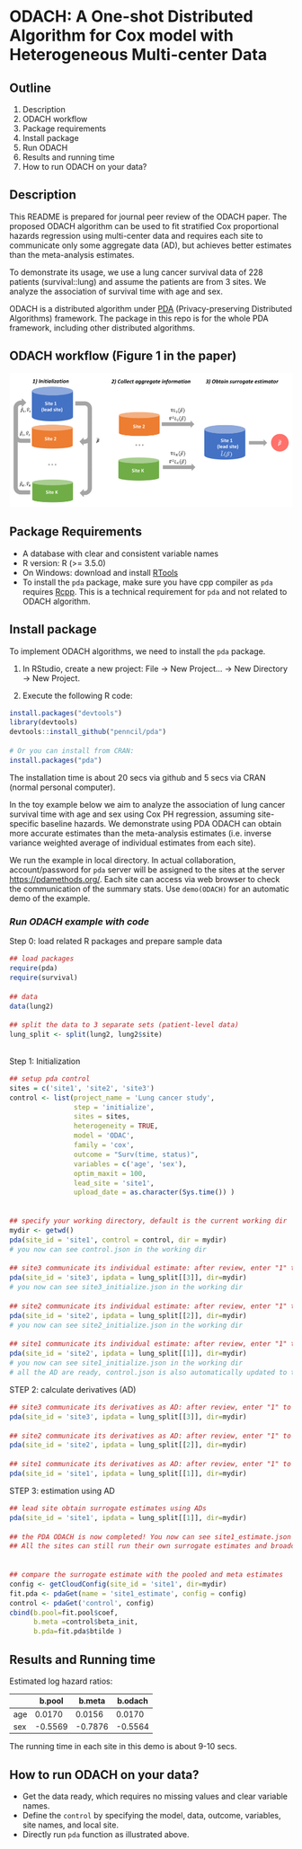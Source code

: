 
ODACH: A One-shot Distributed Algorithm for Cox model with Heterogeneous Multi-center Data
==============================================


## Outline
1. Description
2. ODACH workflow
3. Package requirements
4. Install package
5. Run ODACH
6. Results and running time
7. How to run ODACH on your data?

## Description
This README is prepared for journal peer review of the ODACH paper. The proposed ODACH algorithm can be used to fit stratified Cox proportional hazards regression using multi-center data and requires each site to communicate only some aggregate data (AD), but achieves better estimates than the meta-analysis estimates.

To demonstrate its usage, we use a lung cancer survival data of 228 patients (survival::lung) and assume the patients are from 3 sites. We analyze the association of survival time with age and sex.  

ODACH is a distributed algorithm under [PDA](https://github.com/Penncil/pda) (Privacy-preserving Distributed Algorithms) framework. The package in this repo is for the whole PDA framework, including other distributed algorithms. 

## ODACH workflow (Figure 1 in the paper)
![](workflow.png)

## Package Requirements
- A database with clear and consistent variable names
- R version: R (>= 3.5.0)
- On Windows: download and install [RTools](http://cran.r-project.org/bin/windows/Rtools/) 
- To install the `pda` package, make sure you have cpp compiler as `pda` requires [Rcpp](https://cran.r-project.org/web/packages/Rcpp/vignettes/Rcpp-FAQ.pdf). This is a technical requirement for `pda` and not related to ODACH algorithm.

## Install package

To implement ODACH algorithms, we need to install the `pda` package.  

1. In RStudio, create a new project: File -> New Project... -> New Directory -> New Project. 

2. Execute the following R code: 

```r
install.packages("devtools")
library(devtools)
devtools::install_github("penncil/pda")
 
# Or you can install from CRAN:
install.packages("pda")

```

The installation time is about 20 secs via github and 5 secs via CRAN (normal personal computer). 

In the toy example below we aim to analyze the association of lung cancer survival time with age and sex using Cox PH regression, assuming site-specific  baseline hazards. We demonstrate using PDA ODACH can obtain more accurate estimates than the meta-analysis estimates (i.e. inverse variance weighted average of individual estimates from each site). 

We run the example in local directory. In actual collaboration, account/password for `pda` server will be assigned to the sites at the server https://pdamethods.org/. Each site can access via web browser to check the communication of the summary stats. Use `demo(ODACH)` for an automatic demo of the example. 

 
### *Run ODACH example with code*

Step 0: load related R packages and prepare sample data

```r
## load packages
require(pda) 
require(survival) 

## data
data(lung2)  

## split the data to 3 separate sets (patient-level data)
lung_split <- split(lung2, lung2$site)
 
``` 

Step 1: Initialization

```r
## setup pda control
sites = c('site1', 'site2', 'site3')
control <- list(project_name = 'Lung cancer study',
                step = 'initialize',
                sites = sites,
                heterogeneity = TRUE,
                model = 'ODAC',
                family = 'cox',
                outcome = "Surv(time, status)",
                variables = c('age', 'sex'),
                optim_maxit = 100,
                lead_site = 'site1',
                upload_date = as.character(Sys.time()) )

 
## specify your working directory, default is the current working dir
mydir <- getwd()   
pda(site_id = 'site1', control = control, dir = mydir)
# you now can see control.json in the working dir

## site3 communicate its individual estimate: after review, enter "1" to allow tranferring to lead site 
pda(site_id = 'site3', ipdata = lung_split[[3]], dir=mydir)
# you now can see site3_initialize.json in the working dir

## site2 communicate its individual estimate: after review, enter "1" to allow tranferring to lead site   
pda(site_id = 'site2', ipdata = lung_split[[2]], dir=mydir)
# you now can see site2_initialize.json in the working dir

## site1 communicate its individual estimate: after review, enter "1" to allow tranferring to lead site   
pda(site_id = 'site2', ipdata = lung_split[[1]], dir=mydir)
# you now can see site1_initialize.json in the working dir
# all the AD are ready, control.json is also automatically updated to the next step

``` 

STEP 2: calculate derivatives (AD)

```r 
## site3 communicate its derivatives as AD: after review, enter "1" to allow tranferring AD   
pda(site_id = 'site3', ipdata = lung_split[[3]], dir=mydir)

## site2 communicate its derivatives as AD: after review, enter "1" to allow tranferring AD
pda(site_id = 'site2', ipdata = lung_split[[2]], dir=mydir)

## site1 communicate its derivatives as AD: after review, enter "1" to allow tranferring AD
pda(site_id = 'site1', ipdata = lung_split[[1]], dir=mydir)
```


STEP 3: estimation using AD

```r  
## lead site obtain surrogate estimates using ADs
pda(site_id = 'site1', ipdata = lung_split[[1]], dir=mydir)

## the PDA ODACH is now completed! You now can see site1_estimate.json in the working dir
## All the sites can still run their own surrogate estimates and broadcast them.


## compare the surrogate estimate with the pooled and meta estimates
config <- getCloudConfig(site_id = 'site1', dir=mydir)
fit.pda <- pdaGet(name = 'site1_estimate', config = config)
control <- pdaGet('control', config)
cbind(b.pool=fit.pool$coef,
      b.meta =control$beta_init,
      b.pda=fit.pda$btilde )

```
 

## Results and Running time
Estimated log hazard ratios:

|             | b.pool  | b.meta  | b.odach |  
|-------------|---------|---------|---------| 
| age         | 0.0170  | 0.0156  | 0.0170  |  
| sex         |-0.5569  |-0.7876  |-0.5564  |   


The running time in each site in this demo is about 9-10 secs. 


## How to run ODACH on your data?

* Get the data ready, which requires no missing values and clear variable names.
* Define the `control` by specifying the model, data, outcome, variables, site names, and local site.
* Directly run `pda` function as illustrated above.
